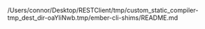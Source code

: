/Users/connor/Desktop/RESTClient/tmp/custom_static_compiler-tmp_dest_dir-oaYliNwb.tmp/ember-cli-shims/README.md